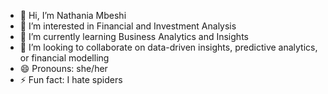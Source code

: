 - 👋 Hi, I’m Nathania Mbeshi
- 👀 I’m interested in Financial and Investment Analysis 
- 🌱 I’m currently learning Business Analytics and Insights
- 💞️ I’m looking to collaborate on data-driven insights, predictive analytics, or financial modelling
- 😄 Pronouns: she/her
- ⚡ Fun fact: I hate spiders
